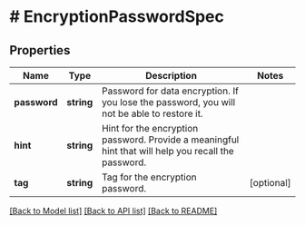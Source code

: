 # # EncryptionPasswordSpec

## Properties

Name | Type | Description | Notes
------------ | ------------- | ------------- | -------------
**password** | **string** | Password for data encryption. If you lose the password, you will not be able to restore it. |
**hint** | **string** | Hint for the encryption password. Provide a meaningful hint that will help you recall the password. |
**tag** | **string** | Tag for the encryption password. | [optional]

[[Back to Model list]](../../README.md#models) [[Back to API list]](../../README.md#endpoints) [[Back to README]](../../README.md)
